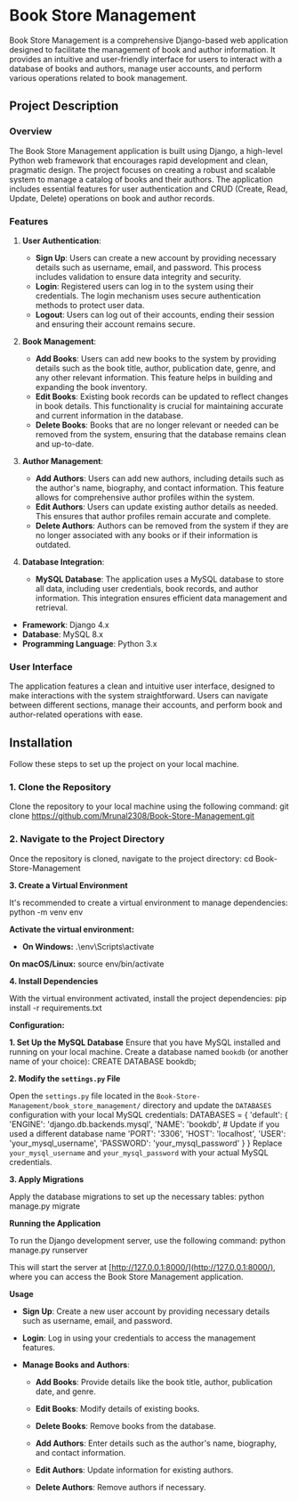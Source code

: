 # Book Store Management

Book Store Management is a comprehensive Django-based web application designed to facilitate the management of book and author information. It provides an intuitive and user-friendly interface for users to interact with a database of books and authors, manage user accounts, and perform various operations related to book management.

## Project Description

### Overview

The Book Store Management application is built using Django, a high-level Python web framework that encourages rapid development and clean, pragmatic design. The project focuses on creating a robust and scalable system to manage a catalog of books and their authors. The application includes essential features for user authentication and CRUD (Create, Read, Update, Delete) operations on book and author records.

### Features

1. **User Authentication**:
   - **Sign Up**: Users can create a new account by providing necessary details such as username, email, and password. This process includes validation to ensure data integrity and security.
   - **Login**: Registered users can log in to the system using their credentials. The login mechanism uses secure authentication methods to protect user data.
   - **Logout**: Users can log out of their accounts, ending their session and ensuring their account remains secure.

2. **Book Management**:
   - **Add Books**: Users can add new books to the system by providing details such as the book title, author, publication date, genre, and any other relevant information. This feature helps in building and 
                    expanding the book inventory.
   - **Edit Books**: Existing book records can be updated to reflect changes in book details. This functionality is crucial for maintaining accurate and current information in the database.
   - **Delete Books**: Books that are no longer relevant or needed can be removed from the system, ensuring that the database remains clean and up-to-date.

3. **Author Management**:
   - **Add Authors**: Users can add new authors, including details such as the author's name, biography, and contact information. This feature allows for comprehensive author profiles within the system.
   - **Edit Authors**: Users can update existing author details as needed. This ensures that author profiles remain accurate and complete.
   - **Delete Authors**: Authors can be removed from the system if they are no longer associated with any books or if their information is outdated.

4. **Database Integration**:
   - **MySQL Database**: The application uses a MySQL database to store all data, including user credentials, book records, and author information. This integration ensures efficient data management and 
                         retrieval.

- **Framework**: Django 4.x
- **Database**: MySQL 8.x
- **Programming Language**: Python 3.x

### User Interface

The application features a clean and intuitive user interface, designed to make interactions with the system straightforward. Users can navigate between different sections, manage their accounts, and perform book and author-related operations with ease.



## Installation

Follow these steps to set up the project on your local machine.

### 1. Clone the Repository

Clone the repository to your local machine using the following command:
git clone https://github.com/Mrunal2308/Book-Store-Management.git



### 2. Navigate to the Project Directory

Once the repository is cloned, navigate to the project directory:
cd Book-Store-Management



**3. Create a Virtual Environment**

It's recommended to create a virtual environment to manage dependencies:
python -m venv env

**Activate the virtual environment:**
- **On Windows:**
  .\env\Scripts\activate

**On macOS/Linux:**
source env/bin/activate



**4. Install Dependencies**

With the virtual environment activated, install the project dependencies:
pip install -r requirements.txt






**Configuration:**

**1. Set Up the MySQL Database**
Ensure that you have MySQL installed and running on your local machine. Create a database named `bookdb` (or another name of your choice):
CREATE DATABASE bookdb;



**2. Modify the `settings.py` File**

Open the `settings.py` file located in the `Book-Store-Management/book_store_management/` directory and update the `DATABASES` configuration with your local MySQL credentials:
DATABASES = {
    'default': {
        'ENGINE': 'django.db.backends.mysql',
        'NAME': 'bookdb',  # Update if you used a different database name
        'PORT': '3306',
        'HOST': 'localhost',
        'USER': 'your_mysql_username',
        'PASSWORD': 'your_mysql_password'
    }
}
Replace `your_mysql_username` and `your_mysql_password` with your actual MySQL credentials.



**3. Apply Migrations**

Apply the database migrations to set up the necessary tables:
python manage.py migrate


**Running the Application**

To run the Django development server, use the following command:
python manage.py runserver

This will start the server at [http://127.0.0.1:8000/](http://127.0.0.1:8000/), where you can access the Book Store Management application.


**Usage**

- **Sign Up**: Create a new user account by providing necessary details such as username, email, and password.

- **Login**: Log in using your credentials to access the management features.
  
- **Manage Books and Authors**:
  
  - **Add Books**: Provide details like the book title, author, publication date, and genre.
    
  - **Edit Books**: Modify details of existing books.
    
  - **Delete Books**: Remove books from the database.
    
  - **Add Authors**: Enter details such as the author's name, biography, and contact information.
    
  - **Edit Authors**: Update information for existing authors.
    
  - **Delete Authors**: Remove authors if necessary.








